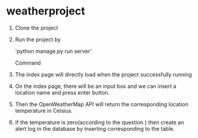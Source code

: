 # weatherproject

1. Clone the project
2. Run the project by 

   'python manage.py run server'

   Command
3. The index page will directly load when the project successfully running
4. On the index page, there will be an input box and we can insert a location name and press enter button.
5. Then the OpenWeatherMap API will return the corresponding location temperature in Celsius.
6. If the temperature is zero(according to the question ) then create an alert log in the database by inserting corresponding to the table.
   
